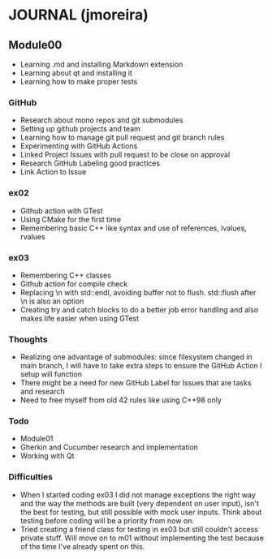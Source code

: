 # JOURNAL (jmoreira)
## Module00
- Learning .md and installing Markdown extension
- Learning about qt and installing it
- Learning how to make proper tests
### GitHub
- Research about mono repos and git submodules
- Setting up github projects and team
- Learning how to manage git pull request and git branch rules
- Experimenting with GitHub Actions
- Linked Project Issues with pull request to be close on approval
- Research GitHub Labeling good practices
- Link Action to Issue
### ex02
- Github action with GTest
- Using CMake for the first time
- Remembering basic C++ like syntax and use of references, lvalues, rvalues
### ex03
- Remembering C++ classes
- Github action for compile check
- Replacing \n with std::endl, avoiding buffer not to flush. std::flush after \n is also an option
- Creating try and catch blocks to do a better job error handling and also makes life easier when using GTest
### Thoughts
- Realizing one advantage of submodules: since filesystem changed in main branch, I will have to take extra steps to ensure the GitHub Action I setup will function
- There might be a need for new GitHub Label for Issues that are tasks and research
- Need to free myself from old 42 rules like using C++98 only
### Todo
- Module01
- Gherkin and Cucumber research and implementation
- Working with Qt
### Difficulties
- When I started coding ex03 I did not manage exceptions the right way and the way the methods are built (very dependent on user input), isn't the best for testing, but still possible with mock user inputs. Think about testing before coding will be a priority from now on.
- Tried creating a friend class for testing in ex03 but still couldn't access private stuff. Will move on to m01 without implementing the test because of the time I've already spent on this.





